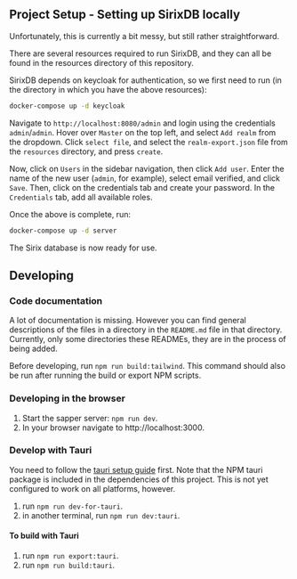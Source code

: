 ## Project Setup - Setting up SirixDB locally

Unfortunately, this is currently a bit messy, but still rather straightforward.

There are several resources required to run SirixDB, and they can all be found in the resources directory of this repository.

SirixDB depends on keycloak for authentication, so we first need to run (in the directory in which you have the above resources):

```bash
docker-compose up -d keycloak
```

Navigate to `http://localhost:8080/admin` and login using the credentials `admin`/`admin`. Hover over `Master` on the top left, and select `Add realm` from the dropdown. Click `select file`, and select the `realm-export.json` file from the `resources` directory, and press `create`. 

Now, click on `Users` in the sidebar navigation, then click `Add user`. Enter the name of the new user (`admin`, for example), select email verified, and click `Save`. Then, click on the credentials tab and create your password. In the `Credentials` tab, add all available roles.

Once the above is complete, run:

```bash
docker-compose up -d server
```

The Sirix database is now ready for use.

## Developing

### Code documentation

A lot of documentation is missing. However you can find general descriptions of the files in a directory in the `README.md` file in that directory. Currently, only some directories these READMEs, they are in the process of being added.

Before developing, run `npm run build:tailwind`. This command should also be run after running the build or export NPM scripts.

### Developing in the browser

1. Start the sapper server: `npm run dev`.
2. In your browser navigate to http://localhost:3000.

### Develop with Tauri

You need to follow the [tauri setup guide](https://github.com/tauri-apps/tauri/wiki) first. Note that the NPM tauri package is included in the dependencies of this project. This is not yet configured to work on all platforms, however.

1. run `npm run dev-for-tauri`.
2. in another terminal, run `npm run dev:tauri`.

#### To build with Tauri

1. run `npm run export:tauri`.
2. run `npm run build:tauri`.

